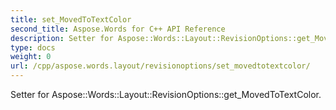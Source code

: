```yaml
---
title: set_MovedToTextColor
second_title: Aspose.Words for C++ API Reference
description: Setter for Aspose::Words::Layout::RevisionOptions::get_MovedToTextColor. 
type: docs
weight: 0
url: /cpp/aspose.words.layout/revisionoptions/set_movedtotextcolor/
---
```


Setter for Aspose::Words::Layout::RevisionOptions::get_MovedToTextColor. 

